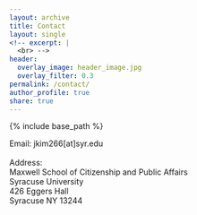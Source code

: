 ```yaml
---
layout: archive
title: Contact
layout: single
<!-- excerpt: |
  <br> -->
header:
  overlay_image: header_image.jpg
  overlay_filter: 0.3
permalink: /contact/
author_profile: true
share: true
---
```

{% include base_path %}

<!--- below converts page to collection --->
<!---
{% for post in site.publications reversed %}
  {% include archive-single.html %}
{% endfor %}
--->


Email: jkim266[at]syr.edu
<br>
<br>
Address:
<br>
Maxwell School of Citizenship and Public Affairs <br>
Syracuse University <br>
426 Eggers Hall <br>
Syracuse NY 13244


<!-- * <b>Alcantara, R.</b>, Edwards, WB., Millet, G., Grabowski, A. [Predicting continuous ground reaction forces from accelerometers during uphill and downhill running: A Recurrent neural network solution.](https://doi.org/10.7717/peerj.12752) PeerJ (2022). -->






